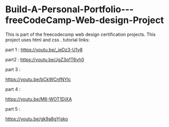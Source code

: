 # Build-A-Personal-Portfolio---freeCodeCamp-Web-design-Project
This is part of the freecodecsmp web design certification projects. This project uses html and css .
tutorial links:

part 1 :
https://youtu.be/_ieDz3-U1y8

part2 : 
https://youtu.be/JgZ3q1T6vh0

part 3 :

https://youtu.be/bCkWCnfNYlc

part 4 :

https://youtu.be/M6-WOT1DjXA


part 5 :

https://youtu.be/gk9a8gYjsko
